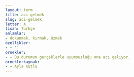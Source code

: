 ```yaml
---
layout: term
title: acı gelmek
slug: aci-gelmek
letter: A
lisan: Türkçe
anlamlar:
- dokunmak, kırmak, üzmek
ozellikler:
- - ''
ornekler:
- - Bu durumun gerçeklerle uyumsuzluğu ona acı geliyor.
orneklerkaynak:
- - Ayla Kutlu
---
```

